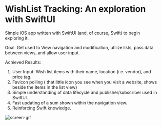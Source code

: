 # WishList Tracking: An exploration with SwiftUI

Simple iOS app written with SwiftUI (and, of course, Swift) to begin exploring it.

Goal: Get used to View navigation and modification, utilize lists, pass data between views, and allow user input.

Achieved Results:
1. User Input: Wish list items with their name, location (i.e. vendor), and price tag.
2. Favicon polling ( that little icon you see when you visit a website, shows beside the items in the list view)
3. Simple understanding of data lifecycle and publisher/subscriber used in SwiftUI.
4. Fast updating of a sum shown within the navigation view.
5. Reinforcing Swift knowledge.

![screen-gif](./wishlistgif.gif)
